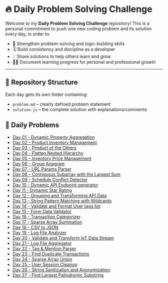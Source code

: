 # 🔥 Daily Problem Solving Challenge

Welcome to my **Daily Problem Solving Challenge** repository! This is a personal commitment to push one new coding problem and its solution every day, in order to:

- 🧠 Strengthen problem-solving and logic-building skills
- 🗓️ Build consistency and discipline as a developer
- 💡 Share solutions to help others learn and grow
- 👨‍💻 Document learning progress for personal and professional growth

---

## 🚀 Repository Structure

Each day gets its own folder containing:

- `problem.md` – clearly defined problem statement
- `solution.js` – the complete solution with explanations/comments

## 📂 Daily Problems

- [Day 01 - Dynamic Property Aggregation](./aggregateProperties)
- [Day 02 - Product Inventory Management](./Product_Inventory_Management)
- [Day 03 - Product of the Others](./Product_of_the_Others)
- [Day 04 - Flatten Nested Hierarchy](./Flatten_Nested_Hierarchy)
- [Day 05 - Inventory Price Management](./inventory_price_management)
- [Day 06 - Group Anagram](./group_anagrams)
- [Day 07 - URL Params Parser](./URL_params_parser)
- [Day 08 - Contiguous Subarray with the Largest Sum](./contiguous_sub_array_with_largest_sum)
- [Day 09 - Schedule Conflict Detector](./Schedule_Conflict_Detector)
- [Day 10 - Dynamic API Endpoint generator](./dynamic_API_endpoint_creator)
- [Day 11 - Dynamic Star Rating](./dynamic_star_rating)
- [Day 12 - Grouping and Transforming API Data](./grouping_and_transforming_API_data)
- [Day 13 - String Pattern Matching with Wildcards](./string_pattern_matching)
- [Day 14 - Validate and Format User tags list](./validate_and_format_tag_list)
- [Day 15 - Form Data Validator](./data_validator)
- [Day 16 - Transaction Categorizer](./transaction_categorizer)
- [Day 17 - Sparse Array Summation](./sparse_array_summation)
- [Day 18 - CSV to JSON](./csv_to_JSON)
- [Day 19 - Log File Analyzer](./log_file_analyzer)
- [Day 20 - Validate and Transform IoT Data Stream](./validate_and_transform_IoT_data_stream)
- [Day 21 - Log File Aggregator](./log_file_aggregator)
- [Day 22 - Tag & Mention Parser](./tag_and_mention_parser)
- [Day 23 - Find Duplicate Transactions](./find_duplicate_transactions)
- [Day 24 - Sparse Array Union](./sparse_array_union)
- [Day 25 - User Session Cleanup ](./user_session_cleanup)
- [Day 26 - String Sanitization and Anonymization ](./string_sanitization_and_anonymization)
- [Day 27 - Find Largest Palindromic Substring ](./largest_palindromic_substring)
